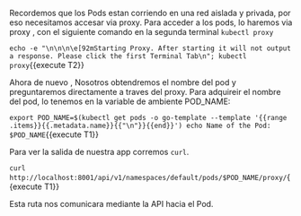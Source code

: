 Recordemos que los Pods estan corriendo en una red aislada y privada, por eso necesitamos accesar via proxy.
Para acceder a los pods, lo haremos via proxy , con el siguiente comando en la segunda terminal `kubectl proxy` 

`echo -e "\n\n\n\e[92mStarting Proxy. After starting it will not output a response. Please click the first Terminal Tab\n"; kubectl proxy`{{execute T2}}

Ahora  de nuevo , Nosotros obtendremos el nombre del pod y preguntaremos directamente a traves del proxy.
Para adquireir el nombre del pod, lo tenemos en la variable de ambiente  POD_NAME:

`export POD_NAME=$(kubectl get pods -o go-template --template '{{range .items}}{{.metadata.name}}{{"\n"}}{{end}}')
echo Name of the Pod: $POD_NAME`{{execute T1}}

Para ver la salida de nuestra app corremos `curl`.

`curl http://localhost:8001/api/v1/namespaces/default/pods/$POD_NAME/proxy/`{{execute T1}}

Esta ruta nos comunicara mediante la  API hacia el  Pod.
